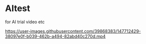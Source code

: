 # AItest
for AI trial video etc


https://user-images.githubusercontent.com/39868383/147712429-38097e0f-b039-462b-a494-82abd40c270d.mp4

